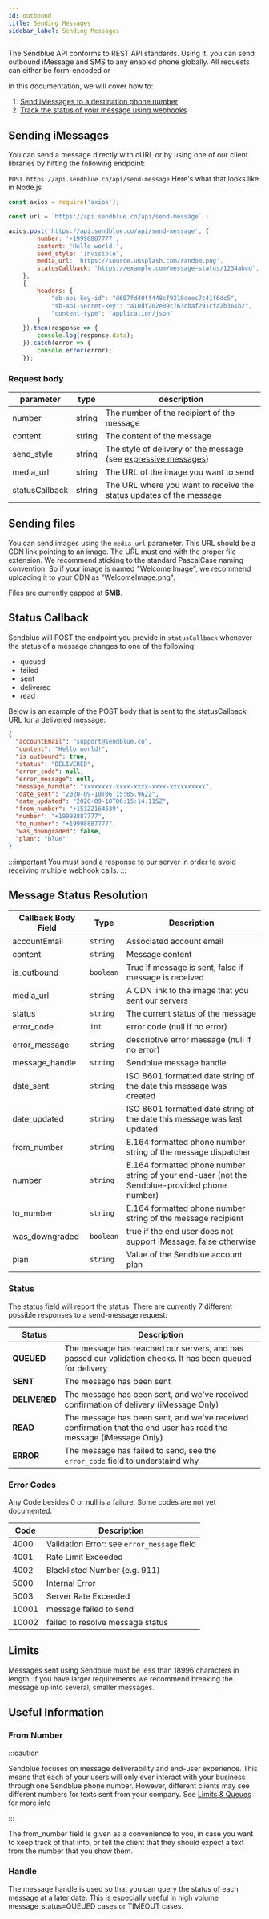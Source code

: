 ```yaml
---
id: outbound
title: Sending Messages
sidebar_label: Sending Messages
---
```


The Sendblue API conforms to REST API standards. Using it, you can send outbound iMessage and SMS to any enabled phone globally. All requests can either be form-encoded or 

In this documentation, we will cover how to:

 1. [Send iMessages to a destination phone number](/docs/outbound#sending-imessages)
 2. [Track the status of your message using webhooks](/docs/outbound#status-callback)

## Sending iMessages

You can send a message directly with cURL or by using one of our client libraries by hitting the following endpoint: 

 `POST https://api.sendblue.co/api/send-message`
Here's what that looks like in Node.js

``` js
const axios = require('axios');

const url = `https://api.sendblue.co/api/send-message` ;

axios.post('https://api.sendblue.co/api/send-message', {
        number: '+19998887777',
        content: 'Hello world!',
        send_style: 'invisible',
        media_url: 'https://source.unsplash.com/random.png',
        statusCallback: 'https://example.com/message-status/1234abcd',
    },
    {
        headers: {
            "sb-api-key-id": "d607fd40ff448cf9219ceec7c41f6dc5",
            "sb-api-secret-key": "a10df202e09c763cbaf291cfa2b361b2",
            "content-type": "application/json"
        }
    }).then(response => {
        console.log(response.data);
    }).catch(error => {
        console.error(error);
    });
```

### Request body
| parameter | type | description |
| --- | --- | --- |
| number | string | The number of the recipient of the message |
| content | string | The content of the message |
| send_style | string | The style of delivery of the message (see [expressive messages](/docs/expressive-messages)) |
| media_url | string | The URL of the image you want to send |
| statusCallback | string | The URL where you want to receive the status updates of the message |

## Sending files

You can send images using the `media_url` parameter. This URL should be a CDN link pointing to an image. The URL must end with the proper file extension. We recommend sticking to the standard PascalCase naming convention. So if your image is named "Welcome Image", we recommend uploading it to your CDN as "WelcomeImage.png". 

Files are currently capped at **5MB**. 

## Status Callback

Sendblue will POST the endpoint you provide in `statusCallback` whenever the status of a message changes to one of the following:

 * queued
 * failed
 * sent
 * delivered
 * read

Below is an example of the POST body that is sent to the statusCallback URL for a delivered message:

``` json
{
  "accountEmail": "support@sendblue.co",
  "content": "Hello world!",
  "is_outbound": true,
  "status": "DELIVERED",
  "error_code": null,
  "error_message": null,
  "message_handle": "xxxxxxxx-xxxx-xxxx-xxxx-xxxxxxxxxx",
  "date_sent": "2020-09-10T06:15:05.962Z",
  "date_updated": "2020-09-10T06:15:14.115Z",
  "from_number": "+15122164639",
  "number": "+19998887777",
  "to_number": "+19998887777",
  "was_downgraded": false,
  "plan": "blue"
}
```

:::important
You must send a response to our server in order to avoid receiving multiple webhook calls.
:::

## Message Status Resolution

| Callback Body Field | Type | Description |
| --- | --- | --- |
| accountEmail | `string` | Associated account email |
| content | `string` | Message content |
| is_outbound | `boolean` | True if message is sent, false if message is received |
| media_url | `string` | A CDN link to the image that you sent our servers |
| status | `string` | The current status of the message |
| error_code | `int` | error code (null if no error) |
| error_message | `string` | descriptive error message (null if no error) |
| message_handle | `string` | Sendblue message handle |
| date_sent | `string` | ISO 8601 formatted date string of the date this message was created |
| date_updated | `string` | ISO 8601 formatted date string of the date this message was last updated |
| from_number | `string` | E.164 formatted phone number string of the message dispatcher |
| number | `string` | E.164 formatted phone number string of your end-user (not the Sendblue-provided phone number) |
| to_number | `string` | E.164 formatted phone number string of the message recipient |
| was_downgraded | `boolean` | true if the end user does not support iMessage, false otherwise |
| plan | `string` | Value of the Sendblue account plan |

### Status

The status field will report the status. There are currently 7 different possible responses to a send-message request:

| Status | Description |
| --- | --- |
| **QUEUED** | The message has reached our servers, and has passed our validation checks. It has been queued for delivery |
| **SENT** | The message has been sent |
| **DELIVERED** | The message has been sent, and we've received confirmation of delivery (iMessage Only) | 
| **READ** | The message has been sent, and we've received confirmation that the end user has read the message (iMessage Only) | 
| **ERROR** | The message has failed to send, see the `error_code` field to understaind why |

### Error Codes

Any Code besides 0 or null is a failure. Some codes are not yet documented.

| Code | Description |
| --- | --- |
| 4000 | Validation Error: see `error_message` field |
| 4001 | Rate Limit Exceeded |
| 4002 | Blacklisted Number (e.g. 911) |
| 5000 | Internal Error |
| 5003 | Server Rate Exceeded |
| 10001 | message failed to send |
| 10002 | failed to resolve message status |

## Limits

Messages sent using Sendblue must be less than 18996 characters in length. If you have larger requirements we recommend breaking the message up into several, smaller messages.

## Useful Information

### From Number

:::caution

Sendblue focuses on message deliverability and end-user experience. This means that each of your users will only ever interact with your business through one Sendblue phone number. However, different clients may see different numbers for texts sent from your company. See [Limits & Queues](docs/messageLimits) for more info

:::

The from_number field is given as a convenience to you, in case you want to keep track of that info, or tell the client that they should expect a text from the number that you show them.

### Handle

The message handle is used so that you can query the status of each message at a later date. This is especially useful in high volume message_status=QUEUED cases or TIMEOUT cases.
